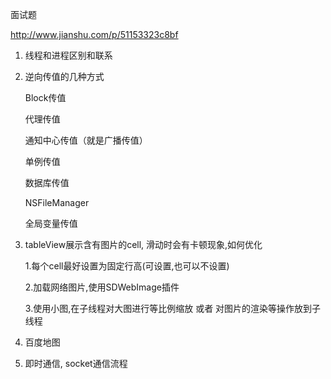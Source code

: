 面试题

http://www.jianshu.com/p/51153323c8bf

1. 线程和进程区别和联系

2. 逆向传值的几种方式

    Block传值

    代理传值

    通知中心传值（就是广播传值）

    单例传值

    数据库传值

    NSFileManager

    全局变量传值

3. tableView展示含有图片的cell, 滑动时会有卡顿现象,如何优化

    1.每个cell最好设置为固定行高(可设置,也可以不设置)

    2.加载网络图片,使用SDWebImage插件

    3.使用小图,在子线程对大图进行等比例缩放 或者 对图片的渲染等操作放到子线程

4. 百度地图

5. 即时通信, socket通信流程

